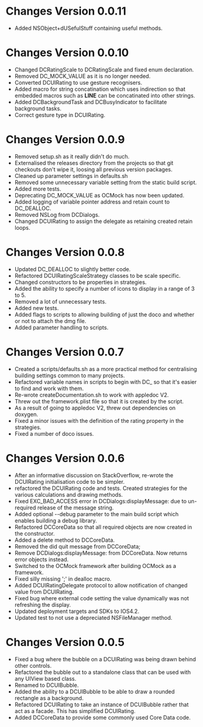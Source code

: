 # Changes Version 0.0.11
* Added NSObject+dUSefulStuff containing useful methods.

# Changes Version 0.0.10
* Changed DCRatingScale to DCRatingScale and fixed enum declaration.
* Removed DC_MOCK_VALUE as it is no longer needed.
* Converted DCUIRating to use gesture recognisers.
* Added macro for string concatination which uses indirection so that embedded macros such as __LINE__ can be concatinated into other strings.
* Added DCBackgroundTask and DCBusyIndicator to facilitate background tasks.
* Correct gesture type in DCUIRating.


# Changes Version 0.0.9
* Removed setup.sh as it really didn't do much.
* Externalised the releases directory from the projects so that git checkouts don't wipe it, loosing all previous version packages.
* Cleaned up parameter settings in defaults.sh
* Removed some unnecessary variable setting from the static build script.
* Added more tests.
* Deprecating DC_MOCK_VALUE as OCMock has now been updated.
* Added logging of variable pointer address and retain count to DC_DEALLOC.
* Removed NSLog from DCDialogs.
* Changed DCUIRating to assign the delegate as retaining created retain loops.

# Changes Version 0.0.8
* Updated DC_DEALLOC to slightly better code.
* Refactored DCUIRatingScaleStrategy classes to be scale specific.
* Changed constructors to be properties in strategies.
* Added the ability to specify a number of icons to display in a range of 3 to 5.
* Removed a lot of unnecessary tests.
* Added new tests.
* Added flags to scripts to allowing building of just the doco and whether or not to attach the dmg file.
* Added parameter handling to scripts.

# Changes Version 0.0.7
* Created a scripts/defaults.sh as a more practical method for centralising building settings common to many projects.
* Refactored variable names in scripts to begin with DC_ so that it's easier to find and work with them.
* Re-wrote createDocumentation.sh to work with appledoc V2.
* Threw out the framework.plist file so that it is created by the script.
* As a result of going to appledoc V2, threw out dependencies on doxygen.
* Fixed a minor issues with the definition of the rating property in the strategies.
* Fixed a number of doco issues.

# Changes Version 0.0.6

* After an informative discussion on StackOverflow, re-wrote the DCUIRating initialisation code to be simpler.
* refactored the DCUIRating code and tests. Created strategies for the various calculations and drawing methods. 
* Fixed EXC_BAD_ACCESS error in DCDialogs:displayMessage: due to un-required release of the message string.
* Added optional --debug parameter to the main build script which enables building a debug library.
* Refactored DCCoreData so that all required objects are now created in the constructor. 
* Added a delete method to DCCoreData.
* Removed the did quit message from DCCoreData;
* Remove DCDialogs:displayMessage: from DCCoreData. Now returns error objects instead.
* Switched to the OCMock framework after building OCMock as a framework.
* Fixed silly missing ';' in dealloc macro.
* Added DCUIRatingDelegate protocol to allow notification of changed value from DCUIRating.
* Fixed bug where external code setting the value dynamically was not refreshing the display.
* Updated deployment targets and SDKs to IOS4.2.
* Updated test to not use a depreciated NSFileManager method.

# Changes Version 0.0.5

* Fixed a bug where the bubble on a DCUIRating was being drawn behind other controls.
* Refactored the bubble out to a standalone class that can be used with any UIView based class. 
* Renamed to DCUIBubble.
* Added the ability to a DCUIBubble to be able to draw a rounded rectangle as a background.
* Refactored DCUIRating to take an instance of DCUIBubble rather that act as a facade. This has simplified DCUIRating.
* Added DCCoreData to provide some commonly used Core Data code.

